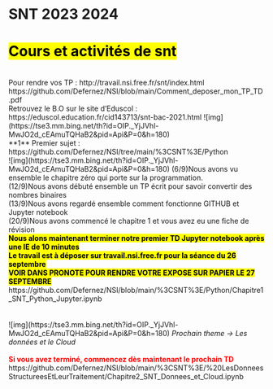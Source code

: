 # SNT 2023 2024
<h1><mark>Cours et activités de snt</mark></h1>
<br>Pour rendre vos TP : http://travail.nsi.free.fr/snt/index.html <br>
https://github.com/Defernez/NSI/blob/main/Comment_deposer_mon_TP_TD.pdf <br>
Retrouvez le B.O sur le site d’Eduscol : https://eduscol.education.fr/cid143713/snt-bac-2021.html
![img](https://tse3.mm.bing.net/th?id=OIP._YjJVhl-MwJO2d_cEAmuTQHaB2&pid=Api&P=0&h=180)
<br>
**1** Premier sujet : https://github.com/Defernez/NSI/tree/main/%3CSNT%3E/Python
<br>
![img](https://tse3.mm.bing.net/th?id=OIP._YjJVhl-MwJO2d_cEAmuTQHaB2&pid=Api&P=0&h=180)
(6/9)Nous avons vu ensemble le chapitre zéro qui porte sur la programmation.<br>
(12/9)Nous avons débuté ensemble un TP écrit pour savoir convertir des nombres binaires <br>
(13/9)Nous avons regardé ensemble comment fonctionne GITHUB et Jupyter notebook <br>
(20/9)Nous avons commencé le chapitre 1 et vous avez eu une fiche de révision <br>
<b><mark>Nous alons maintenant terminer notre premier TD Jupyter notebook après une IE de 10 minutes </b></mark><br>
<b><mark>Le travail est à déposer sur travail.nsi.free.fr pour la séance du 26 septembre </b></mark><br>
<b><mark>VOIR DANS PRONOTE POUR RENDRE VOTRE EXPOSE SUR PAPIER LE 27 SEPTEMBRE </b></mark><br>
https://github.com/Defernez/NSI/blob/main/%3CSNT%3E/Python/Chapitre1_SNT_Python_Jupyter.ipynb
<br><br><br>
![img](https://tse3.mm.bing.net/th?id=OIP._YjJVhl-MwJO2d_cEAmuTQHaB2&pid=Api&P=0&h=180)
<i>Prochain theme -> Les données et le Cloud</i><br>
<br>
<font color="red"><b>Si vous avez terminé, commencez dès maintenant le prochain TD</b></font>
<br>https://github.com/Defernez/NSI/blob/main/%3CSNT%3E/%20LesDonneesStructureesEtLeurTraitement/Chapitre2_SNT_Donnees_et_Cloud.ipynb

